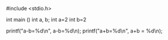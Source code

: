 #include <stdio.h>

int main ()
int a, b;
int a=2
int b=2

printf("a-b=%d\n", a-b=%d\n);
printf("a+b=%d\n", a+b = %d\n);
